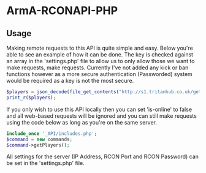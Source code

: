 # ArmA-RCONAPI-PHP

## Usage
Making remote requests to this API is quite simple and easy. Below you're able to see an example of how it can be done. The key is checked against an array in the 'settings.php' file to allow us to only allow those we want to make requests, make requests. Currently I've not added any kick or ban functions however as a more secure authentication (Passworded) system would be required as a key is not the most secure.

```php
$players = json_decode(file_get_contents("http://s1.tritanhub.co.uk/getPlayers/?key=5FD924625F6AB16A19CC9807C7C506AE1813490E4BA675F843D5A10E0BAACDB8"));
print_r($players);
```

If you only wish to use this API locally then you can set 'is-online' to false and all web-based requests will be ignored and you can still make requests using the code below as long as you're on the same server.

```php
include_once '_API/includes.php';
$command = new commands;
$command->getPlayers();
```

All settings for the server (IP Address, RCON Port and RCON Password) can be set in the 'settings.php' file.